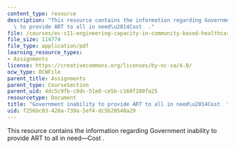 ```yaml
---
content_type: resource
description: "This resource contains the information regarding Government inability\
  \ to provide ART to all in need\u2014Cost  ."
file: /courses/ec-s11-engineering-capacity-in-community-based-healthcare-fall-2005/f256bc03428a739a5ef4dc5b20548a29_MITEC_S11F05_hw2_a.pdf
file_size: 114774
file_type: application/pdf
learning_resource_types:
- Assignments
license: https://creativecommons.org/licenses/by-nc-sa/4.0/
ocw_type: OCWFile
parent_title: Assignments
parent_type: CourseSection
parent_uid: 4dc5c9fb-c0dc-51e0-ce5b-c160f280fa25
resourcetype: Document
title: "Government inability to provide ART to all in need\u2014Cost  "
uid: f256bc03-428a-739a-5ef4-dc5b20548a29
---
```

This resource contains the information regarding Government inability to provide ART to all in need—Cost  .
